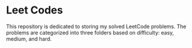 # Leet Codes

This repository is dedicated to storing my solved LeetCode problems. The problems are categorized into three folders based on difficulty: easy, medium, and hard.
